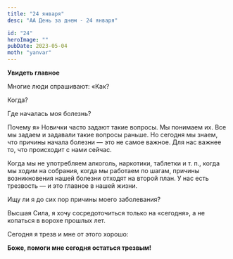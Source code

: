 ```yaml
---
title: "24 января"
desc: "АА День за днем - 24 января"

id: "24"
heroImage: ""
pubDate: 2023-05-04
moth: "yanvar"
---
```


**Увидеть главное**

Многие люди спрашивают: «Как?

Когда?

Где началась моя болезнь?

Почему я» Новички часто задают такие вопросы. Мы понимаем их. Все мы задаем и
задавали такие вопросы раньше. Но сегодня мы знаем, что причины начала болезни
— это не самое важное. Для нас важнее то, что происходит с нами сейчас.

Когда мы не употребляем алкоголь, наркотики, таблетки и т. п., когда мы ходим
на собрания, когда мы работаем по шагам, причины возникновения нашей болезни
отходят на второй план. У нас есть трезвость — и это главное в нашей жизни.

Ищу ли я до сих пор причины моего заболевания?

Высшая Сила, я хочу сосредоточиться только на «сегодня», а не копаться в
ворохе прошлых лет.

Сегодня я трезв и мне от этого хорошо:

**Боже, помоги мне сегодня остаться трезвым!**
